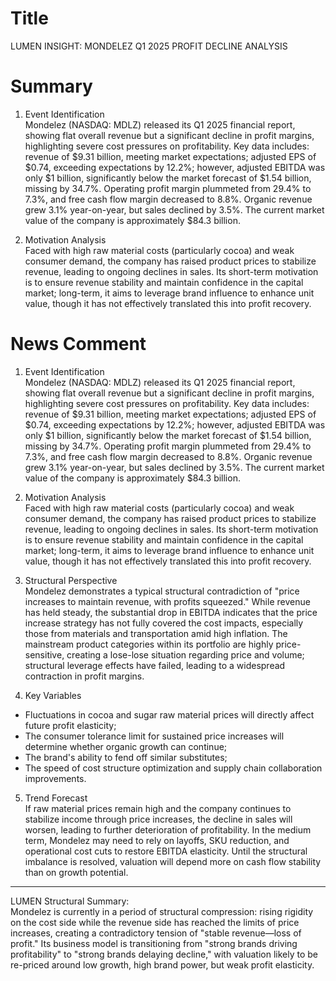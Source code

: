 # Title
LUMEN INSIGHT: MONDELEZ Q1 2025 PROFIT DECLINE ANALYSIS

# Summary
1. Event Identification  
Mondelez (NASDAQ: MDLZ) released its Q1 2025 financial report, showing flat overall revenue but a significant decline in profit margins, highlighting severe cost pressures on profitability. Key data includes: revenue of $9.31 billion, meeting market expectations; adjusted EPS of $0.74, exceeding expectations by 12.2%; however, adjusted EBITDA was only $1 billion, significantly below the market forecast of $1.54 billion, missing by 34.7%. Operating profit margin plummeted from 29.4% to 7.3%, and free cash flow margin decreased to 8.8%. Organic revenue grew 3.1% year-on-year, but sales declined by 3.5%. The current market value of the company is approximately $84.3 billion.

2. Motivation Analysis  
Faced with high raw material costs (particularly cocoa) and weak consumer demand, the company has raised product prices to stabilize revenue, leading to ongoing declines in sales. Its short-term motivation is to ensure revenue stability and maintain confidence in the capital market; long-term, it aims to leverage brand influence to enhance unit value, though it has not effectively translated this into profit recovery.

# News Comment
1. Event Identification  
Mondelez (NASDAQ: MDLZ) released its Q1 2025 financial report, showing flat overall revenue but a significant decline in profit margins, highlighting severe cost pressures on profitability. Key data includes: revenue of $9.31 billion, meeting market expectations; adjusted EPS of $0.74, exceeding expectations by 12.2%; however, adjusted EBITDA was only $1 billion, significantly below the market forecast of $1.54 billion, missing by 34.7%. Operating profit margin plummeted from 29.4% to 7.3%, and free cash flow margin decreased to 8.8%. Organic revenue grew 3.1% year-on-year, but sales declined by 3.5%. The current market value of the company is approximately $84.3 billion.

2. Motivation Analysis  
Faced with high raw material costs (particularly cocoa) and weak consumer demand, the company has raised product prices to stabilize revenue, leading to ongoing declines in sales. Its short-term motivation is to ensure revenue stability and maintain confidence in the capital market; long-term, it aims to leverage brand influence to enhance unit value, though it has not effectively translated this into profit recovery.

3. Structural Perspective  
Mondelez demonstrates a typical structural contradiction of "price increases to maintain revenue, with profits squeezed." While revenue has held steady, the substantial drop in EBITDA indicates that the price increase strategy has not fully covered the cost impacts, especially those from materials and transportation amid high inflation. The mainstream product categories within its portfolio are highly price-sensitive, creating a lose-lose situation regarding price and volume; structural leverage effects have failed, leading to a widespread contraction in profit margins.

4. Key Variables  
- Fluctuations in cocoa and sugar raw material prices will directly affect future profit elasticity;  
- The consumer tolerance limit for sustained price increases will determine whether organic growth can continue;  
- The brand's ability to fend off similar substitutes;  
- The speed of cost structure optimization and supply chain collaboration improvements.

5. Trend Forecast  
If raw material prices remain high and the company continues to stabilize income through price increases, the decline in sales will worsen, leading to further deterioration of profitability. In the medium term, Mondelez may need to rely on layoffs, SKU reduction, and operational cost cuts to restore EBITDA elasticity. Until the structural imbalance is resolved, valuation will depend more on cash flow stability than on growth potential.

---

LUMEN Structural Summary:  
Mondelez is currently in a period of structural compression: rising rigidity on the cost side while the revenue side has reached the limits of price increases, creating a contradictory tension of "stable revenue—loss of profit." Its business model is transitioning from "strong brands driving profitability" to "strong brands delaying decline," with valuation likely to be re-priced around low growth, high brand power, but weak profit elasticity.
